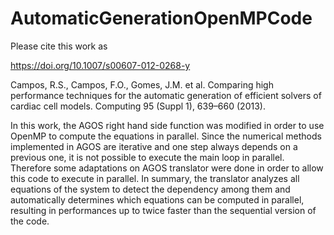 # AutomaticGenerationOpenMPCode

Please cite this work as 

https://doi.org/10.1007/s00607-012-0268-y


Campos, R.S., Campos, F.O., Gomes, J.M. et al. 
Comparing high performance techniques for the automatic generation of efficient solvers of cardiac cell models. 
Computing 95 (Suppl 1), 639–660 (2013). 


In this work, the AGOS right hand side function was modified in order to use
OpenMP to compute the equations in parallel. 
Since the numerical methods implemented in AGOS are iterative and one step always depends on a previous one, it is not
possible to execute the main loop in parallel. Therefore some adaptations on AGOS
translator were done in order to allow this code to execute in parallel. In summary, the translator analyzes all equations of the system to detect the dependency among them
and automatically determines which equations can be computed in parallel, resulting
in performances up to twice faster than the sequential version of the code.
